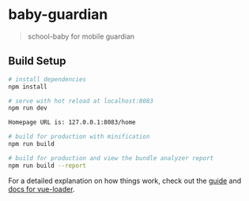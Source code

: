 # baby-guardian

> school-baby for mobile guardian

## Build Setup

``` bash
# install dependencies
npm install

# serve with hot reload at localhost:8083
npm run dev

Homepage URL is: 127.0.0.1:8083/home

# build for production with minification
npm run build

# build for production and view the bundle analyzer report
npm run build --report
```

For a detailed explanation on how things work, check out the [guide](http://vuejs-templates.github.io/webpack/) and [docs for vue-loader](http://vuejs.github.io/vue-loader).
